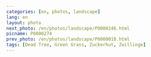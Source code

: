 ```yaml
---
categories: [en, photos, landscape]
lang: en
layout: photo
next_photo: /en/photos/landscape/P0000246.html
picname: P0000274
prev_photo: /en/photos/landscape/P0000018.html
tags: [Dead Tree, Green Grass, Zuckerhut, Zwillinge]
---
```


